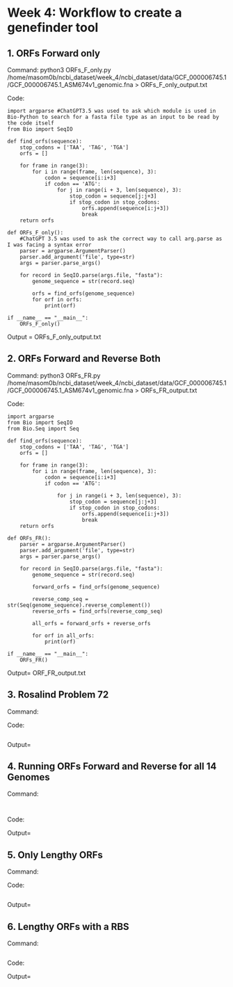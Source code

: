 # Week 4: Workflow to create a genefinder tool

## 1. ORFs Forward only

Command: python3 ORFs_F_only.py /home/masom0b/ncbi_dataset/week_4/ncbi_dataset/data/GCF_000006745.1/GCF_000006745.1_ASM674v1_genomic.fna > ORFs_F_only_output.txt 

Code: 

```
import argparse #ChatGPT3.5 was used to ask which module is used in Bio-Python to search for a fasta file type as an input to be read by the code itself
from Bio import SeqIO

def find_orfs(sequence):
    stop_codons = ['TAA', 'TAG', 'TGA']
    orfs = []

    for frame in range(3):
        for i in range(frame, len(sequence), 3):
            codon = sequence[i:i+3]
            if codon == 'ATG':
                for j in range(i + 3, len(sequence), 3):
                    stop_codon = sequence[j:j+3]
                    if stop_codon in stop_codons:
                        orfs.append(sequence[i:j+3])
                        break
    return orfs

def ORFs_F_only():
    #ChatGPT 3.5 was used to ask the correct way to call arg.parse as I was facing a syntax error
    parser = argparse.ArgumentParser()
    parser.add_argument('file', type=str)
    args = parser.parse_args()

    for record in SeqIO.parse(args.file, "fasta"):
        genome_sequence = str(record.seq)

        orfs = find_orfs(genome_sequence)
        for orf in orfs:
            print(orf)

if __name__ == "__main__":
    ORFs_F_only()

```

Output = ORFs_F_only_output.txt

## 2. ORFs Forward and Reverse Both

Command: python3 ORFs_FR.py /home/masom0b/ncbi_dataset/week_4/ncbi_dataset/data/GCF_000006745.1/GCF_000006745.1_ASM674v1_genomic.fna > ORFs_FR_output.txt

Code:

```
import argparse
from Bio import SeqIO
from Bio.Seq import Seq

def find_orfs(sequence):
    stop_codons = ['TAA', 'TAG', 'TGA']
    orfs = []

    for frame in range(3):
        for i in range(frame, len(sequence), 3):
            codon = sequence[i:i+3]
            if codon == 'ATG':

                for j in range(i + 3, len(sequence), 3):
                    stop_codon = sequence[j:j+3]
                    if stop_codon in stop_codons:
                        orfs.append(sequence[i:j+3])
                        break
    return orfs

def ORFs_FR():
    parser = argparse.ArgumentParser()
    parser.add_argument('file', type=str)
    args = parser.parse_args()

    for record in SeqIO.parse(args.file, "fasta"):
        genome_sequence = str(record.seq)

        forward_orfs = find_orfs(genome_sequence)

        reverse_comp_seq = str(Seq(genome_sequence).reverse_complement())
        reverse_orfs = find_orfs(reverse_comp_seq)

        all_orfs = forward_orfs + reverse_orfs

        for orf in all_orfs:
            print(orf)

if __name__ == "__main__":
    ORFs_FR()

```

Output= ORF_FR_output.txt

## 3. Rosalind Problem 72

Command:

Code:
 
```

```

Output=

## 4. Running ORFs Forward and Reverse for all 14 Genomes 
Command: 
 
```


```

Code: 

Output=
 
## 5. Only Lengthy ORFs
Command:

Code:


```

```

Output= 

## 6. Lengthy ORFs with a RBS 
Command: 

```

```
Code: 

Output= 
